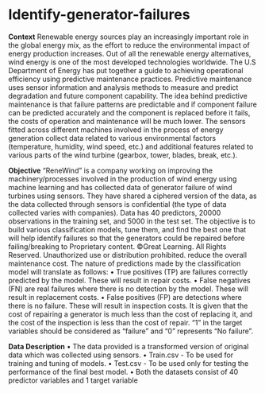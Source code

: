 # Identify-generator-failures

**Context**
Renewable energy sources play an increasingly important role in the global energy mix, as 
the effort to reduce the environmental impact of energy production increases.
Out of all the renewable energy alternatives, wind energy is one of the most developed 
technologies worldwide. The U.S Department of Energy has put together a guide to achieving 
operational efficiency using predictive maintenance practices.
Predictive maintenance uses sensor information and analysis methods to measure and predict 
degradation and future component capability. The idea behind predictive maintenance is that 
failure patterns are predictable and if component failure can be predicted accurately and the 
component is replaced before it fails, the costs of operation and maintenance will be much 
lower.
The sensors fitted across different machines involved in the process of energy generation 
collect data related to various environmental factors (temperature, humidity, wind speed, 
etc.) and additional features related to various parts of the wind turbine (gearbox, tower, 
blades, break, etc.).

**Objective**
“ReneWind” is a company working on improving the machinery/processes involved in the 
production of wind energy using machine learning and has collected data of generator failure 
of wind turbines using sensors. They have shared a ciphered version of the data, as the data 
collected through sensors is confidential (the type of data collected varies with companies). 
Data has 40 predictors, 20000 observations in the training set, and 5000 in the test set.
The objective is to build various classification models, tune them, and find the best one that 
will help identify failures so that the generators could be repaired before failing/breaking to 
Proprietary content. ©Great Learning. All Rights Reserved. Unauthorized use or distribution prohibited.
reduce the overall maintenance cost. The nature of predictions made by the classification 
model will translate as follows:
• True positives (TP) are failures correctly predicted by the model. These will result 
in repair costs.
• False negatives (FN) are real failures where there is no detection by the model. 
These will result in replacement costs.
• False positives (FP) are detections where there is no failure. These will result in 
inspection costs.
It is given that the cost of repairing a generator is much less than the cost of replacing it, and 
the cost of the inspection is less than the cost of repair.
“1” in the target variables should be considered as “failure” and “0” represents “No failure”.

**Data Description**
• The data provided is a transformed version of original data which was collected 
using sensors.
• Train.csv - To be used for training and tuning of models.
• Test.csv - To be used only for testing the performance of the final best model.
• Both the datasets consist of 40 predictor variables and 1 target variable
